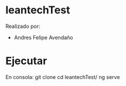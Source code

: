 # leantechTest
Realizado por:
- Andres Felipe Avendaño
# Ejecutar
En consola:
git clone 
cd leantechTest/
ng serve
